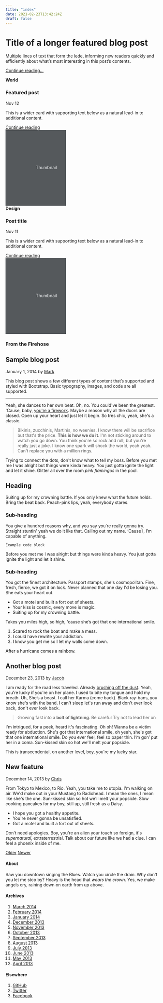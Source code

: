 ```yaml
---
title: "index"
date: 2021-02-23T13:42:24Z
draft: false
---
```

<div class="p-4 p-md-5 mb-4 text-white rounded bg-dark">
    <div class="col-md-6 px-0">
      <h1 class="display-4 fst-italic">Title of a longer featured blog post</h1>
      <p class="lead my-3">Multiple lines of text that form the lede, informing new readers quickly and efficiently about what’s most interesting in this post’s contents.</p>
      <p class="lead mb-0"><a href="#" class="text-white fw-bold">Continue reading...</a></p>
    </div>
  </div>
  <div class="row mb-2">
    <div class="col-md-6">
      <div class="row g-0 border rounded overflow-hidden flex-md-row mb-4 shadow-sm h-md-250 position-relative">
        <div class="col p-4 d-flex flex-column position-static">
          <strong class="d-inline-block mb-2 text-primary">World</strong>
          <h3 class="mb-0">Featured post</h3>
          <div class="mb-1 text-muted">Nov 12</div>
          <p class="card-text mb-auto">This is a wider card with supporting text below as a natural lead-in to additional content.</p>
          <a href="#" class="stretched-link">Continue reading</a>
        </div>
        <div class="col-auto d-none d-lg-block">
          <svg class="bd-placeholder-img" width="200" height="250" xmlns="http://www.w3.org/2000/svg" role="img" aria-label="Placeholder: Thumbnail" preserveAspectRatio="xMidYMid slice" focusable="false"><title>Placeholder</title><rect width="100%" height="100%" fill="#55595c"/><text x="50%" y="50%" fill="#eceeef" dy=".3em">Thumbnail</text></svg>
        </div>
      </div>
    </div>
    <div class="col-md-6">
      <div class="row g-0 border rounded overflow-hidden flex-md-row mb-4 shadow-sm h-md-250 position-relative">
        <div class="col p-4 d-flex flex-column position-static">
          <strong class="d-inline-block mb-2 text-success">Design</strong>
          <h3 class="mb-0">Post title</h3>
          <div class="mb-1 text-muted">Nov 11</div>
          <p class="mb-auto">This is a wider card with supporting text below as a natural lead-in to additional content.</p>
          <a href="#" class="stretched-link">Continue reading</a>
        </div>
        <div class="col-auto d-none d-lg-block">
          <svg class="bd-placeholder-img" width="200" height="250" xmlns="http://www.w3.org/2000/svg" role="img" aria-label="Placeholder: Thumbnail" preserveAspectRatio="xMidYMid slice" focusable="false"><title>Placeholder</title><rect width="100%" height="100%" fill="#55595c"/><text x="50%" y="50%" fill="#eceeef" dy=".3em">Thumbnail</text></svg>
        </div>
      </div>
    </div>
  </div>
  <div class="row">
    <div class="col-md-8">
      <h3 class="pb-4 mb-4 fst-italic border-bottom">
        From the Firehose
      </h3>
      <article class="blog-post">
        <h2 class="blog-post-title">Sample blog post</h2>
        <p class="blog-post-meta">January 1, 2014 by <a href="#">Mark</a></p>
        <p>This blog post shows a few different types of content that’s supported and styled with Bootstrap. Basic typography, images, and code are all supported.</p>
        <hr>
        <p>Yeah, she dances to her own beat. Oh, no. You could've been the greatest. 'Cause, baby, <a href="#">you're a firework</a>. Maybe a reason why all the doors are closed. Open up your heart and just let it begin. So très chic, yeah, she's a classic.</p>
        <blockquote>
          <p>Bikinis, zucchinis, Martinis, no weenies. I know there will be sacrifice but that's the price. <strong>This is how we do it</strong>. I'm not sticking around to watch you go down. You think you're so rock and roll, but you're really just a joke. I know one spark will shock the world, yeah yeah. Can't replace you with a million rings.</p>
        </blockquote>
        <p>Trying to connect the dots, don't know what to tell my boss. Before you met me I was alright but things were kinda heavy. You just gotta ignite the light and let it shine. Glitter all over the room <em>pink flamingos</em> in the pool. </p>
        <h2>Heading</h2>
        <p>Suiting up for my crowning battle. If you only knew what the future holds. Bring the beat back. Peach-pink lips, yeah, everybody stares.</p>
        <h3>Sub-heading</h3>
        <p>You give a hundred reasons why, and you say you're really gonna try. Straight stuntin' yeah we do it like that. Calling out my name. ‘Cause I, I’m capable of anything.</p>
        <pre><code>Example code block</code></pre>
        <p>Before you met me I was alright but things were kinda heavy. You just gotta ignite the light and let it shine.</p>
        <h3>Sub-heading</h3>
        <p>You got the finest architecture. Passport stamps, she's cosmopolitan. Fine, fresh, fierce, we got it on lock. Never planned that one day I'd be losing you. She eats your heart out.</p>
        <ul>
          <li>Got a motel and built a fort out of sheets.</li>
          <li>Your kiss is cosmic, every move is magic.</li>
          <li>Suiting up for my crowning battle.</li>
        </ul>
        <p>Takes you miles high, so high, 'cause she’s got that one international smile.</p>
        <ol>
          <li>Scared to rock the boat and make a mess.</li>
          <li>I could have rewrite your addiction.</li>
          <li>I know you get me so I let my walls come down.</li>
        </ol>
        <p>After a hurricane comes a rainbow.</p>
      </article><!-- /.blog-post -->
      <article class="blog-post">
        <h2 class="blog-post-title">Another blog post</h2>
        <p class="blog-post-meta">December 23, 2013 by <a href="#">Jacob</a></p>
        <p>I am ready for the road less traveled. Already <a href="#">brushing off the dust</a>. Yeah, you're lucky if you're on her plane. I used to bite my tongue and hold my breath. Uh, She’s a beast. I call her Karma (come back). Black ray-bans, you know she's with the band. I can't sleep let's run away and don't ever look back, don't ever look back.</p>
        <blockquote>
          <p>Growing fast into a <strong>bolt of lightning</strong>. Be careful Try not to lead her on</p>
        </blockquote>
        <p>I'm intrigued, for a peek, heard it's fascinating. Oh oh! Wanna be a victim ready for abduction. She's got that international smile, oh yeah, she's got that one international smile. Do you ever feel, feel so paper thin. I’m gon’ put her in a coma. Sun-kissed skin so hot we'll melt your popsicle.</p>
        <p>This is transcendental, on another level, boy, you're my lucky star.</p>
      </article><!-- /.blog-post -->
      <article class="blog-post">
        <h2 class="blog-post-title">New feature</h2>
        <p class="blog-post-meta">December 14, 2013 by <a href="#">Chris</a></p>
        <p>From Tokyo to Mexico, to Rio. Yeah, you take me to utopia. I'm walking on air. We'd make out in your Mustang to Radiohead. I mean the ones, I mean like she's the one. Sun-kissed skin so hot we'll melt your popsicle. Slow cooking pancakes for my boy, still up, still fresh as a Daisy.</p>
        <ul>
          <li>I hope you got a healthy appetite.</li>
          <li>You're never gonna be unsatisfied.</li>
          <li>Got a motel and built a fort out of sheets.</li>
        </ul>
        <p>Don't need apologies. Boy, you're an alien your touch so foreign, it's <em>supernatural</em>, extraterrestrial. Talk about our future like we had a clue. I can feel a phoenix inside of me.</p>
      </article><!-- /.blog-post -->
      <nav class="blog-pagination" aria-label="Pagination">
        <a class="btn btn-outline-primary" href="#">Older</a>
        <a class="btn btn-outline-secondary disabled" href="#" tabindex="-1" aria-disabled="true">Newer</a>
      </nav>
    </div>
    <div class="col-md-4">
      <div class="p-4 mb-3 bg-light rounded">
        <h4 class="fst-italic">About</h4>
        <p class="mb-0">Saw you downtown singing the Blues. Watch you circle the drain. Why don't you let me stop by? Heavy is the head that <em>wears the crown</em>. Yes, we make angels cry, raining down on earth from up above.</p>
      </div>
      <div class="p-4">
        <h4 class="fst-italic">Archives</h4>
        <ol class="list-unstyled mb-0">
          <li><a href="#">March 2014</a></li>
          <li><a href="#">February 2014</a></li>
          <li><a href="#">January 2014</a></li>
          <li><a href="#">December 2013</a></li>
          <li><a href="#">November 2013</a></li>
          <li><a href="#">October 2013</a></li>
          <li><a href="#">September 2013</a></li>
          <li><a href="#">August 2013</a></li>
          <li><a href="#">July 2013</a></li>
          <li><a href="#">June 2013</a></li>
          <li><a href="#">May 2013</a></li>
          <li><a href="#">April 2013</a></li>
        </ol>
      </div>
      <div class="p-4">
        <h4 class="fst-italic">Elsewhere</h4>
        <ol class="list-unstyled">
          <li><a href="#">GitHub</a></li>
          <li><a href="#">Twitter</a></li>
          <li><a href="#">Facebook</a></li>
        </ol>
      </div>
    </div>
  </div><!-- /.row -->
